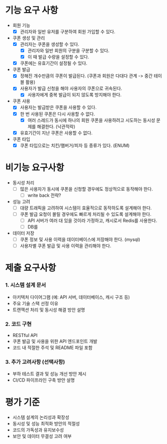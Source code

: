 # 기능 요구 사항
- 회원 기능
  - [x] 관리자와 일반 유저를 구분하여 회원 가입할 수 있다.
- 쿠폰 생성 및 관리
  - [x] 관리자는 쿠폰을 생성할 수 있다.
    - [x] 관리자와 일반 회원의 구분을 구분할 수 있다.
    - [x] 이 때 발급 수량을 설정할 수 있다.
  - [x] 쿠폰에는 유효기간이 설정될 수 있다.
- 쿠폰 발급
  - [x] 정해진 개수만큼의 쿠폰이 발급된다. (쿠폰과 회원은 다대다 관계 -> 중간 테이블 활용)
  - [x] 사용자가 발급 신청을 해야 사용자의 쿠폰으로 귀속된다.
    - [x] 사용자에게 중복 발급이 되지 않도록 방지해야 한다.
- 쿠폰 사용
  - [x] 사용자는 발급받은 쿠폰을 사용할 수 있다.
  - [x] 한 번 사용된 쿠폰은 다시 사용할 수 없다.
    - [x] 여러 스레드가 동시에 하나의 회원 쿠폰을 사용하려고 시도하는 동시성 문제를 해결한다. (낙관적락)
  - [x] 유효기간이 지난 쿠폰은 사용할 수 없다. 
- 쿠폰 타입
  - [x] 쿠폰 타입으로는 치킨/햄버거/피자 등 종류가 있다. (ENUM)

# 비기능 요구사항
- 동시성 처리
  - [ ] 많은 사용자가 동시에 쿠폰을 신청할 경우에도 정상적으로 동작해야 한다.
    - [ ] write back 전략?
- 성능 고려
  - [ ] 대량 트래픽을 고려하여 시스템이 효율적으로 동작하도록 설계해야 한다.
  - [ ] 쿠폰 발급 요청이 몰릴 경우에도 빠르게 처리될 수 있도록 설계해야 한다.
    - [ ] API 서버가 여러 대 있을 것이라 가정하고, 캐시로서 Redis를 사용한다.
    - [ ] DB를 
- 데이터 저장
  - [ ] 쿠폰 정보 및 사용 이력을 데이터베이스에 저장해야 한다. (mysql)
  - [ ] 사용자별 쿠폰 발급 및 사용 이력을 관리해야 한다. 

# 제출 요구사항
### 1. 시스템 설계 문서

- 아키텍처 다이어그램 (예: API 서버, 데이터베이스, 캐시 구조 등)
- 주요 기술 스택 선정 이유
- 트랜잭션 처리 및 동시성 해결 방안 설명

### 2. 코드 구현

- RESTful API
- 쿠폰 발급 및 사용을 위한 API 엔드포인트 개발
- 코드 내 적절한 주석 및 README 파일 포함

### **3. 추가 고려사항 (선택사항)**

- 부하 테스트 결과 및 성능 개선 방안 제시
- CI/CD 파이프라인 구축 방안 설명

# **평가 기준**
- 시스템 설계의 논리성과 확장성
- 동시성 및 성능 최적화 방안의 적절성
- 코드의 가독성과 유지보수성
- 보안 및 데이터 무결성 고려 여부
